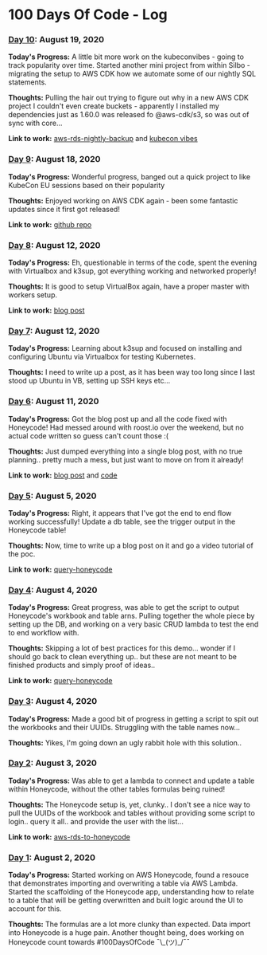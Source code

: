 # 100 Days Of Code - Log

### [Day 10](#day10): August 19, 2020

**Today's Progress:** A little bit more work on the kubeconvibes - going to track popularity over time. Started another mini project from within Silbo - migrating the setup to AWS CDK how we automate some of our nightly SQL statements.

**Thoughts:** Pulling the hair out trying to figure out why in a new AWS CDK project I couldn't even create buckets - apparently I installed my dependencies just as 1.60.0 was released fo @aws-cdk/s3, so was out of sync with core...

**Link to work:** [aws-rds-nightly-backup](https://github.com/johncolmdoyle/aws-rds-nightly-backup) and [kubecon vibes](https://github.com/johncolmdoyle/kubecon-eu-popular-sessions)

### [Day 9](#day9): August 18, 2020

**Today's Progress:** Wonderful progress, banged out a quick project to like KubeCon EU sessions based on their popularity

**Thoughts:** Enjoyed working on AWS CDK again - been some fantastic updates since it first got released!

**Link to work:**  [github repo](https://github.com/johncolmdoyle/kubecon-eu-popular-sessions)

### [Day 8](#day8): August 12, 2020

**Today's Progress:** Eh, questionable in terms of the code, spent the evening with Virtualbox and k3sup, got everything working and networked properly!

**Thoughts:** It is good to setup VirtualBox again, have a proper master with workers setup.

**Link to work:**  [blog post](https://gizmo.codes/k3sup-on-macos-catalina/)

### [Day 7](#day7): August 12, 2020

**Today's Progress:** Learning about k3sup and focused on installing and configuring Ubuntu via Virtualbox for testing Kubernetes.

**Thoughts:** I need to write up a post, as it has been way too long since I last stood up Ubuntu in VB, setting up SSH keys etc...


### [Day 6](#day6): August 11, 2020

**Today's Progress:** Got the blog post up and all the code fixed with Honeycode! Had messed around with roost.io over the weekend, but no actual code written so guess can't count those :(

**Thoughts:** Just dumped everything into a single blog post, with no true planning.. pretty much a mess, but just want to move on from it already!

**Link to work:**  [blog post](https://gizmo.codes/postgresql-to-honeycode-pipeline/) and [code](https://github.com/johncolmdoyle/aws-rds-to-honeycode)


### [Day 5](#day5): August 5, 2020
**Today's Progress:** Right, it appears that I've got the end to end flow working successfully! Update a db table, see the trigger output in the Honeycode table!

**Thoughts:** Now, time to write up a blog post on it and go a video tutorial of the poc.

**Link to work:** [query-honeycode](https://github.com/johncolmdoyle/aws-rds-to-honeycode)

### [Day 4](#day4): August 4, 2020
**Today's Progress:** Great progress, was able to get the script to output Honeycode's workbook and table arns. Pulling together the whole piece by setting up the DB, and working on a very basic CRUD lambda to test the end to end workflow with.

**Thoughts:** Skipping a lot of best practices for this demo... wonder if I should go back to clean everything up.. but these are not meant to be finished products and simply proof of ideas..

**Link to work:** [query-honeycode](https://github.com/johncolmdoyle/aws-rds-to-honeycode/tree/master/query-honeycode)

### [Day 3](#day3): August 4, 2020
**Today's Progress:** Made a good bit of progress in getting a script to spit out the workbooks and their UUIDs. Struggling with the table names now...

**Thoughts:** Yikes, I'm going down an ugly rabbit hole with this solution.. 

### [Day 2](#day2): August 3, 2020
**Today's Progress:** Was able to get a lambda to connect and update a table within Honeycode, without the other tables formulas being ruined!

**Thoughts:** The Honeycode setup is, yet, clunky.. I don't see a nice way to pull the UUIDs of the workbook and tables without providing some script to login.. query it all.. and provide the user with the list... 

**Link to work:** [aws-rds-to-honeycode](https://github.com/johncolmdoyle/aws-rds-to-honeycode)

### [Day 1](#day1): August 2, 2020
**Today's Progress:** Started working on AWS Honeycode, found a resouce that demonstrates importing and overwriting a table via AWS Lambda. Started the scaffolding of the Honeycode app, understanding how to relate to a table that will be getting overwritten and built logic around the UI to account for this.

**Thoughts:** The formulas are a lot more clunky than expected. Data import into Honeycode is a huge pain. Another thought being, does working on Honeycode count towards #100DaysOfCode ¯\\\_(ツ)\_/¯¯ 
